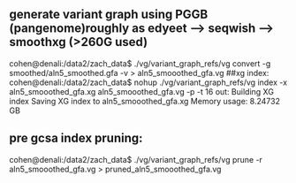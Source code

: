 ## generate variant graph using PGGB (pangenome)roughly as edyeet --> seqwish --> smoothxg (>260G used)

cohen@denali:/data2/zach_data$ ./vg/variant_graph_refs/vg convert -g smoothed/aln5_smoothed.gfa -v > aln5_smooothed_gfa.vg
##xg index:
cohen@denali:/data2/zach_data$ nohup ./vg/variant_graph_refs/vg index -x aln5_smooothed_gfa.xg aln5_smooothed_gfa.vg -p -t 16
out:
Building XG index
Saving XG index to aln5_smooothed_gfa.xg
Memory usage: 8.24732 GB
    
## pre gcsa index pruning:
cohen@denali:/data2/zach_data$ ./vg/variant_graph_refs/vg prune -r aln5_smooothed_gfa.vg > pruned_aln5_smooothed_gfa.vg
